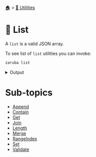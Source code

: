 <!--startTocHeader-->
[🏠](../../README.md) > [🔧 Utilities](../README.md)
# 🧺 List
<!--endTocHeader-->

A `list` is a valid JSON array.

To see list of `list` utilities you can invoke:

<!--startCode-->
```bash
zaruba list
```
 
<details>
<summary>Output</summary>
 
```````
JsonList manipulation utilities

Usage:
  zaruba list [command]

Available Commands:
  append      Append new values to a jsonList
  contain     Find out whether a jsonList contains an element or not
  get         Get jsonList element at an index
  join        Transform a jsonList into single string
  length      Get length of a jsonList
  merge       Merge JSON lists
  rangeIndex  Print jsonList indexes
  set         Replace jsonList element at a particular index with a value
  validate    Check whether a jsonList is valid or not

Flags:
  -h, --help   help for list

Use "zaruba list [command] --help" for more information about a command.
```````
</details>
<!--endCode-->


<!--startTocSubTopic-->
# Sub-topics
* [Append](append.md)
* [Contain](contain.md)
* [Get](get.md)
* [Join](join.md)
* [Length](length.md)
* [Merge](merge.md)
* [RangeIndex](rangeindex.md)
* [Set](set.md)
* [Validate](validate.md)
<!--endTocSubTopic-->